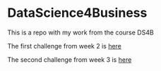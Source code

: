 # DataScience4Business
This is a repo with my work from the course DS4B

The first challenge from week 2 is [here](https://elenathomson.github.io/DataScience4Business/challenges/)

The second challenge from week 3 is [here](https://elenathomson.github.io/DataScience4Business/challenges/)